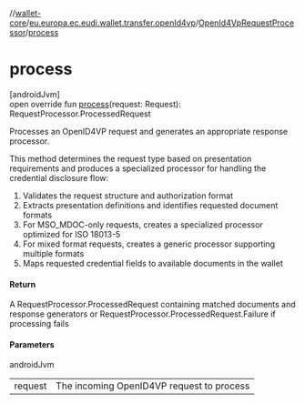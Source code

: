 //[wallet-core](../../../index.md)/[eu.europa.ec.eudi.wallet.transfer.openId4vp](../index.md)/[OpenId4VpRequestProcessor](index.md)/[process](process.md)

# process

[androidJvm]\
open override fun [process](process.md)(request: Request): RequestProcessor.ProcessedRequest

Processes an OpenID4VP request and generates an appropriate response processor.

This method determines the request type based on presentation requirements and produces a specialized processor for handling the credential disclosure flow:

1. 
   Validates the request structure and authorization format
2. 
   Extracts presentation definitions and identifies requested document formats
3. 
   For MSO_MDOC-only requests, creates a specialized processor optimized for ISO 18013-5
4. 
   For mixed format requests, creates a generic processor supporting multiple formats
5. 
   Maps requested credential fields to available documents in the wallet

#### Return

A RequestProcessor.ProcessedRequest containing matched documents and response generators or RequestProcessor.ProcessedRequest.Failure if processing fails

#### Parameters

androidJvm

| | |
|---|---|
| request | The incoming OpenID4VP request to process |
